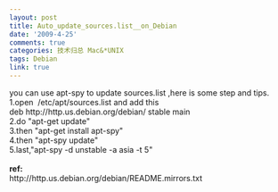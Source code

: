 ```yaml
---
layout: post
title: Auto_update_sources.list__on_Debian
date: '2009-4-25'
comments: true
categories: 技术归总 Mac&*UNIX
tags: Debian
link: true
---
```

<p>you can use apt-spy to update sources.list ,here is some step and tips.<br />
1.open&nbsp; /etc/apt/sources.list and add this<br />
deb http://http.us.debian.org/debian/ stable main<br />
2.do &quot;apt-get update&quot;<br />
3.then &quot;apt-get install apt-spy&quot;<br />
4.then &quot;apt-spy update&quot;<br />
5.last,&quot;apt-spy -d unstable -a asia -t 5&quot;<br />
<strong><br />
ref:</strong><br />
http://http.us.debian.org/debian/README.mirrors.txt</p>

